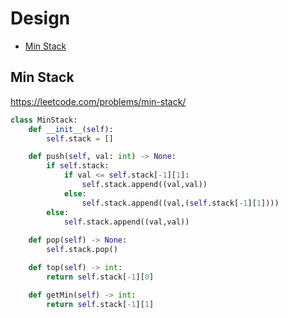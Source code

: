 # Design 

+ [Min Stack](#min-stack)

## Min Stack

https://leetcode.com/problems/min-stack/

```python
class MinStack:
    def __init__(self):
        self.stack = []

    def push(self, val: int) -> None:
        if self.stack:
            if val <= self.stack[-1][1]:
                self.stack.append((val,val))
            else:
                self.stack.append((val,(self.stack[-1][1])))
        else:
            self.stack.append((val,val))
        
    def pop(self) -> None:
        self.stack.pop()

    def top(self) -> int:
        return self.stack[-1][0]

    def getMin(self) -> int:
        return self.stack[-1][1]
```
